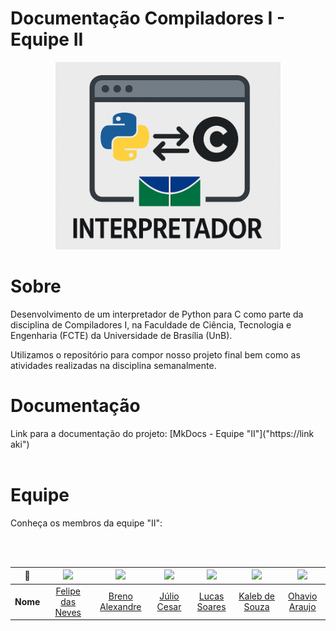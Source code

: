 # Documentação Compiladores I - Equipe II

<p align="center">
  <img src="./docs/view/img/logo.png" height='300px' style={{ display: 'block', margin: 'auto', marginTop: '100px' }} />
</p>

# Sobre

Desenvolvimento de um interpretador de Python para C como parte da disciplina de Compiladores I, na Faculdade de Ciência, Tecnologia e Engenharia (FCTE) da Universidade de Brasília (UnB).

Utilizamos o repositório para compor nosso projeto final bem como as atividades realizadas na disciplina semanalmente.
  
# Documentação

Link para a documentação do projeto: [MkDocs - Equipe "II"]("https://link aki") <br><br>

<!--

- Montar os tópicos com a equipe de deploy e testes 

# Instruções para iniciar o site localmente (em ambientes X)

### Dependências

- Node.js v20.13.1
- NPM (Node Package Manager)
- PostgreSQL
- Ruby
- Rails
- Docker

-->

# Equipe

Conheça os membros da equipe "II":
                                                                
<br></br>


| **📸**    | [<img src="https://avatars.githubusercontent.com/u/62055315?v=4" width=100>]() | [<img src="https://avatars.githubusercontent.com/u/" width=100>]() | [<img src="https://avatars.githubusercontent.com/u/" width=100>]() | [<img src="https://avatars.githubusercontent.com/u/" width=100>]() | [<img src="https://avatars.githubusercontent.com/u/" width=100>]() | [<img src="https://avatars.githubusercontent.com/u/" width=100>]() |
|:---------:|:------------------------------------------------------------------------------:|:-------------------------------------------------------------------------------:|:------------------------------------------------------------------------------:|:------------------------------------------------------------------------------:|:------------------------------------------------------------------------------:|:------------------------------------------------------------------------------:|
| **Nome**  | [Felipe das Neves](https://github.com/FelipeFreire-gf) | [Breno Alexandre](https://github.com/)  | [Júlio Cesar](https://github.com/) | [Lucas Soares](https://github.com/) | [Kaleb de Souza](https://github.com/) | [Ohavio Araujo](https://github.com/) |                     

